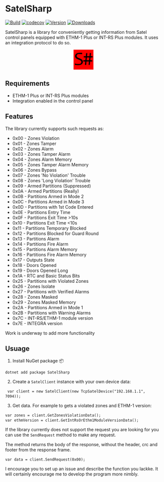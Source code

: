 # SatelSharp

[![Build](https://img.shields.io/github/actions/workflow/status/kamilos-dev/satel-sharp/main.yml?branch=master)](https://github.com/kamilos-dev/satel-sharp/actions)
[![codecov](https://codecov.io/gh/kamilos-dev/SatelSharp/graph/badge.svg?token=7XFTNBRRJL)](https://codecov.io/gh/kamilos-dev/SatelSharp)
[![Version](https://img.shields.io/nuget/v/SatelSharp.svg)](https://nuget.org/packages/SatelSharp)
[![Downloads](https://img.shields.io/nuget/dt/SatelSharp.svg)](https://nuget.org/packages/SatelSharp)

SatelSharp is a library for conveniently getting information from Satel control panels equipped with ETHM-1 Plus or INT-RS Plus modules. It uses an integration protocol to do so.

<p align="center">
    <img src="favicon.png" alt="Icon" />
</p>

## Requirements

- ETHM-1 Plus or INT-RS Plus modules
- Integration enabled in the control panel

## Features

The library currently supports such requests as:
- 0x00 - Zones Violation
- 0x01 - Zones Tamper
- 0x02 - Zones Alarm
- 0x03 - Zones Tamper Alarm
- 0x04 - Zones Alarm Memory
- 0x05 - Zones Tamper Alarm Memory
- 0x06 - Zones Bypass
- 0x07 - Zones 'No Violation' Trouble
- 0x08 - Zones 'Long Violation' Trouble
- 0x09 - Armed Partitions (Suppressed)
- 0x0A - Armed Partitions (Really)
- 0x0B - Partitions Armed in Mode 2
- 0x0C - Partitions Armed in Mode 3
- 0x0D - Partitions with 1st Code Entered
- 0x0E - Partitions Entry Time
- 0x0F - Partitions Exit Time >10s
- 0x10 - Partitions Exit Time <10s
- 0x11 - Partitions Temporary Blocked
- 0x12 - Partitions Blocked for Guard Round
- 0x13 - Partitions Alarm
- 0x14 - Partitions Fire Alarm
- 0x15 - Partitions Alarm Memory
- 0x16 - Partitions Fire Alarm Memory
- 0x17 - Outputs State
- 0x18 - Doors Opened
- 0x19 - Doors Opened Long
- 0x1A - RTC and Basic Status Bits
- 0x25 - Partitions with Violated Zones
- 0x26 - Zones Isolate
- 0x27 - Partitions with Verified Alarms
- 0x28 - Zones Masked
- 0x29 - Zones Masked Memory
- 0x2A - Partitions Armed in Mode 1
- 0x2B - Partitions with Warning Alarms
- 0x7C - INT-RS/ETHM-1 module version
- 0x7E - INTEGRA version

Work is underway to add more functionality

## Usuage

1. Install NuGet package 📦
```
dotnet add package SatelSharp
```

2. Create a `SatelClient` instance with your own device data:
```
 var client = new SatelClient(new TcpSatelDevice("192.168.1.1", 7094));
```

3. Get data. For example to gets a violated zones and ETHM-1 version:
```
var zones = client.GetZonesViolationData();
var ethmVersion = client.GetIntRsOrEthm1ModuleVersionData();
```

If the library currently does not support the request you are looking for you can use the `SendRequest` method to make any request.

The method returns the body of the response, without the header, crc and footer from the response frame.

```
var data = client.SendRequest(0x00);
```

I encourage you to set up an issue and describe the function you lackke. It will certainly encourage me to develop the program more nimbly.


